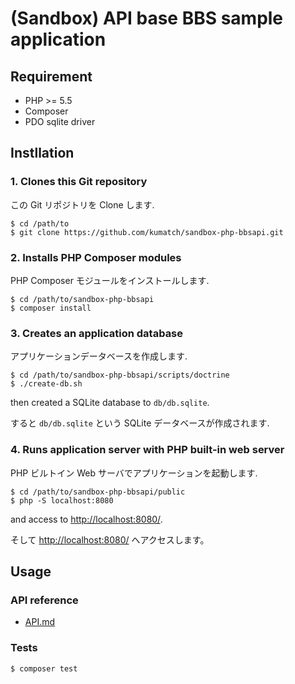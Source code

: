 (Sandbox) API base BBS sample application
========

Requirement
----

* PHP >= 5.5
* Composer
* PDO sqlite driver


Instllation
----

### 1. Clones this Git repository

この Git リポジトリを Clone します.

```
$ cd /path/to
$ git clone https://github.com/kumatch/sandbox-php-bbsapi.git
```


### 2. Installs PHP Composer modules

PHP Composer モジュールをインストールします.


```
$ cd /path/to/sandbox-php-bbsapi
$ composer install
```


### 3. Creates an application database

アプリケーションデータベースを作成します.

```
$ cd /path/to/sandbox-php-bbsapi/scripts/doctrine
$ ./create-db.sh
```

then created a SQLite database to `db/db.sqlite`.

すると `db/db.sqlite` という SQLite データベースが作成されます.


### 4. Runs application server with PHP built-in web server

PHP ビルトイン Web サーバでアプリケーションを起動します.

```
$ cd /path/to/sandbox-php-bbsapi/public
$ php -S localhost:8080
```

and access to [http://localhost:8080/](http://localhost:8080/).

そして [http://localhost:8080/](http://localhost:8080/) へアクセスします。


Usage
---

### API reference

* [API.md](https://github.com/kumatch/sandbox-php-bbsapi/blob/master/API.md)


### Tests

```
$ composer test
```
